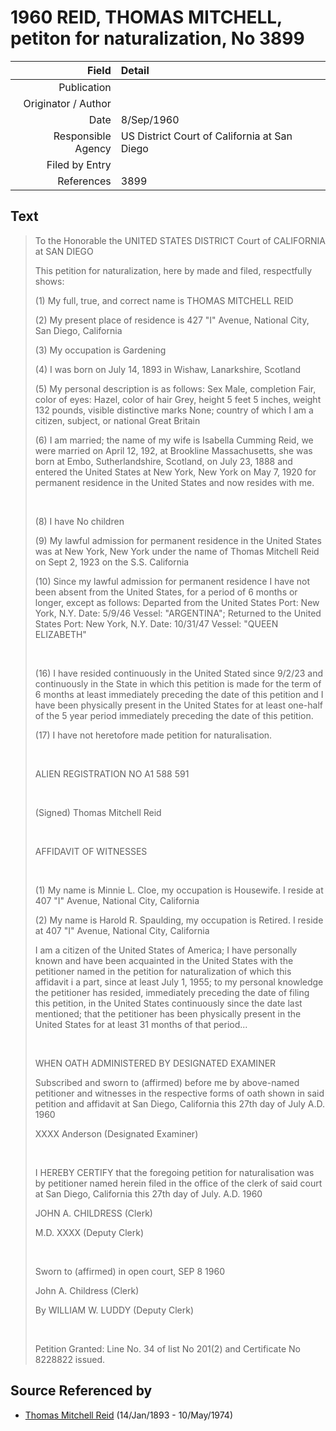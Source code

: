 ﻿---
layout: page
permalink: /sources/s14928738
---

# 1960 REID, THOMAS MITCHELL, petiton for naturalization, No 3899

Field | Detail
---:|:---
Publication | 
Originator / Author | 
Date | 8/Sep/1960
Responsible Agency | US District Court of California at San Diego
Filed by Entry | 
References | 3899

## Text

> To the Honorable the UNITED STATES DISTRICT Court of CALIFORNIA at SAN DIEGO
>
> This petition for naturalization, here by made and filed, respectfully shows:
>
> (1) My full, true, and correct name is THOMAS MITCHELL REID
>
> (2) My present place of residence is 427 "I" Avenue, National City, San Diego, California
>
> (3) My occupation is Gardening
>
> (4) I was born on July 14, 1893 in Wishaw, Lanarkshire, Scotland
>
> (5) My personal description is as follows: Sex Male, completion Fair, color of eyes: Hazel, color of hair Grey, height 5 feet 5 inches, weight 132 pounds, visible distinctive marks None; country of which I am a citizen, subject, or national Great Britain
>
> (6) I am married; the name of my wife is Isabella Cumming Reid, we were married on April 12, 192, at Brookline Massachusetts, she was born at Embo, Sutherlandshire, Scotland, on July 23, 1888 and entered the United States at New York, New York on May 7, 1920 for permanent residence in the United States and now resides with me.
>
> <br/>
>
> (8) I have No children
>
> (9) My lawful admission for permanent residence in the United States was at New York, New York under the name of Thomas Mitchell Reid on Sept 2, 1923 on the S.S. California
>
> (10) Since my lawful admission for permanent residence I have not been absent from the United States, for a period of 6 months or longer, except as follows: Departed from the United States Port: New York, N.Y. Date: 5/9/46 Vessel: "ARGENTINA"; Returned to the United States Port: New York, N.Y. Date: 10/31/47 Vessel: "QUEEN ELIZABETH"
>
> <br/>
>
> (16) I have resided continuously in the United Stated since 9/2/23 and continuously in the State in which this petition is made for the term of 6 months at least immediately preceding the date of this petition and I have been physically present in the United States for at least one-half of the 5 year period immediately preceding the date of this petition.
>
> (17) I have not heretofore made petition for naturalisation.
>
> <br/>
>
> ALIEN REGISTRATION NO A1 588 591
>
> <br/>
>
> (Signed) Thomas Mitchell Reid
>
> <br/>
>
> AFFIDAVIT OF WITNESSES
>
> <br/>
>
> (1) My name is Minnie L. Cloe, my occupation is Housewife. I reside at 407 "I" Avenue, National City, California
>
> (2) My name is Harold R. Spaulding, my occupation is Retired. I reside at 407 "I" Avenue, National City, California
>
> I am a citizen of the United States of America; I have personally known and have been acquainted in the United States with the petitioner named in the petition for naturalization of which this affidavit i a part, since at least July 1, 1955; to my personal knowledge the petitioner has resided, immediately preceding the date of filing this petition, in the United States continuously since the date last mentioned; that the petitioner has been physically present in the United States for at least 31 months of that period...
>
> <br/>
>
> WHEN OATH ADMINISTERED BY DESIGNATED EXAMINER
>
> Subscribed and sworn to (affirmed) before me by above-named petitioner and witnesses in the respective forms of oath shown in said petition and affidavit at San Diego, California this 27th day of July A.D. 1960
>
> XXXX Anderson (Designated Examiner)
>
> <br/>
>
> I HEREBY CERTIFY that the foregoing petition for naturalisation was by petitioner named herein filed in the office of the clerk of said court at San Diego, California this 27th day of July. A.D. 1960
>
> JOHN A. CHILDRESS (Clerk)
>
> M.D. XXXX (Deputy Clerk)
>
> <br/>
>
> Sworn to (affirmed) in open court, SEP 8 1960
>
> John A. Childress (Clerk)
>
> By WILLIAM W. LUDDY (Deputy Clerk)
>
> <br/>
>
> Petition Granted: Line No. 34 of list No 201(2) and Certificate No 8228822 issued.
>

## Source Referenced by

* [Thomas Mitchell Reid](../people/@2617088@-thomas-mitchell-reid-b1893-1-14-d1974-5-10.md) (14/Jan/1893 - 10/May/1974)
